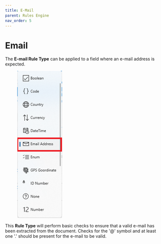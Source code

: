 ```yaml
---
title: E-Mail
parent: Rules Engine
nav_order: 5
---
```


# Email

The **E-mail Rule Type** can be applied to a field where an e-mail address is expected.

<figure><img src="../.gitbook/assets/image (9).png" alt=""><figcaption></figcaption></figure>

This **Rule Type** will perform basic checks to ensure that a valid e-mail has been extracted from the document. Checks for the '@' symbol and at least one '.' should be present for the e-mail to be valid.
